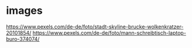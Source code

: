 # images
https://www.pexels.com/de-de/foto/stadt-skyline-brucke-wolkenkratzer-20101854/
https://www.pexels.com/de-de/foto/mann-schreibtisch-laptop-buro-374074/
